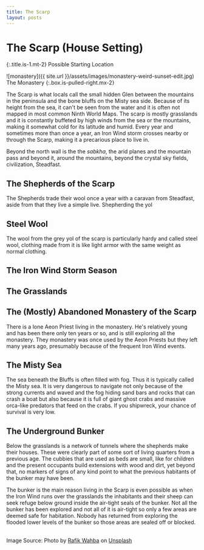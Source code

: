 ```yaml
---
title: The Scarp
layout: posts
---
```


# The Scarp (House Setting)
{:.title.is-1.mt-2}
Possible Starting Location

![monastery]({{ site.url }}/assets/images/monastery-weird-sunset-edit.jpg)  
The Monastery
{:.box.is-pulled-right.mx-2}

The Scarp is what locals call the small hidden Glen between the mountains in the peninsula and the bone bluffs on the Misty sea side. Because of its height from the sea, it can't be seen from the water and it is often not mapped in most common Ninth World Maps. The scarp is mostly grasslands and it is constantly buffeted by high winds from the sea or the mountains, making it somewhat cold for its latitude and humid. Every year and sometimes more than once a year, an Iron Wind storm crosses nearby or through the Scarp, making it a precarious place to live in. 

Beyond the north wall is the the _sabkha_, the arid planes and the mountain pass and beyond it, around the mountains, beyond the crystal sky fields, civilization, Steadfast.

## The Shepherds of the Scarp 

The Shepherds trade their wool once a year with a caravan from Steadfast, aside from that they live a simple live. Shepherding the yol 

## Steel Wool
The wool from the grey yol of the scarp is particularly hardy and called steel wool, clothing made from it is like light armor with the same weight as normal clothing. 

## The Iron Wind Storm Season 

## The Grasslands

## The (Mostly) Abandoned Monastery of the Scarp

There is a lone Aeon Priest living in the monastery. He's relatively young and has been there only ten years or so, and is still exploring all the monastery. They monastery was once used by the Aeon Priests but they left many years ago, presumably because of the frequent Iron Wind events. 

## The Misty Sea

The sea beneath the Bluffs is often filled with fog. Thus it is typically called the Misty sea. It is very dangerous to navigate not only because of the strong currents and waved and the fog hiding sand bars and rocks that can crash a boat but also because it is full of giant ghost crabs and massive orca-like predators that feed on the crabs. If you shipwreck, your chance of survival is very low. 

## The Underground Bunker 

Below the grasslands is a network of tunnels where the shepherds make their houses. These were clearly part of some sort of living quarters from a previous age. The cubbies that are used as beds are small, like for children and the present occupants build extensions with wood and dirt, yet beyond that, no markers of signs of any kind point to what the previous habitants of the bunker may have been. 

The bunker is the main reason living in the Scarp is even possible as when the Iron Wind runs over the grasslands the inhabitants and their sheep can seek refuge below ground inside the air-tight seals of the bunker. Not all the bunker has been explored and not all of it is air-tight so only a few areas are deemed safe for habitation. Nobody has returned from exploring the flooded lower levels of the bunker so those areas are sealed off or blocked. 

<br>
Image Source: Photo by <a href="https://unsplash.com/@rafikwahba?utm_source=unsplash&utm_medium=referral&utm_content=creditCopyText">Rafik Wahba</a> on <a href="https://unsplash.com/s/photos/monastic?utm_source=unsplash&utm_medium=referral&utm_content=creditCopyText">Unsplash</a>

<br>
